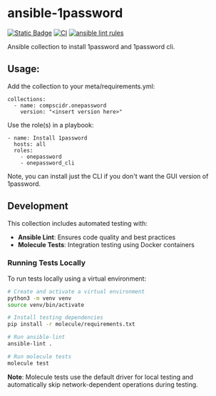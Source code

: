 # ansible-1password
[![Static Badge](https://img.shields.io/badge/Ansible_galaxy-Download-blue)](https://galaxy.ansible.com/ui/repo/published/compscidr/onepassword/)
[![CI](https://github.com/compscidr/ansible-1password/actions/workflows/check.yml/badge.svg)](https://github.com/compscidr/ansible-1password/actions/workflows/check.yml)
[![ansible lint rules](https://img.shields.io/badge/Ansible--lint-rules%20table-blue.svg)](https://ansible.readthedocs.io/projects/lint/rules/)

Ansible collection to install 1password and 1password cli.

## Usage:
Add the collection to your meta/requirements.yml:
```
collections:
  - name: compscidr.onepassword
    version: "<insert version here>"
```

Use the role(s) in a playbook:
```
- name: Install 1password
  hosts: all
  roles:
    - onepassword
    - onepassword_cli
```

Note, you can install just the CLI if you don't want the GUI version of 1password.

## Development

This collection includes automated testing with:
- **Ansible Lint**: Ensures code quality and best practices  
- **Molecule Tests**: Integration testing using Docker containers

### Running Tests Locally

To run tests locally using a virtual environment:

```bash
# Create and activate a virtual environment
python3 -m venv venv
source venv/bin/activate

# Install testing dependencies
pip install -r molecule/requirements.txt

# Run ansible-lint
ansible-lint .

# Run molecule tests
molecule test
```

**Note**: Molecule tests use the default driver for local testing and automatically skip network-dependent operations during testing.